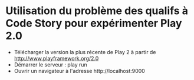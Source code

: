 # Utilisation du problème des qualifs à Code Story pour expérimenter Play 2.0

* Télécharger la version la plus récente de Play 2 à partir de http://www.playframework.org/2.0
* Démarrer le serveur : play run
* Ouvrir un navigateur à l'adresse http://localhost:9000
